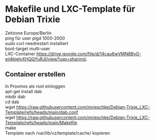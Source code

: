 # Makefile und LXC-Template für Debian Trixie
Zeitzone Europe/Berlin\
ping für user pigd 1000-2000\
sudo curl needrestart installiert\
boot-target multi-user\
LXC-Container https://drive.google.com/file/d/14cau6wVMN8ByG-eij4bjelvXHQQYuRJI/view?usp=sharing\

## Container erstellen
In Proxmox als root einloggen\
apt-get install dab\
mkdir dab\
cd dab\
wget https://raw.githubusercontent.com/mrjeschke/Debian-Trixie_LXC-Template/refs/heads/main/dab.conf \
wget https://raw.githubusercontent.com/mrjeschke/Debian-Trixie_LXC-Template/refs/heads/main/Makefile \
make\
Template nach /var/lib/vz/template/cache/ kopieren
